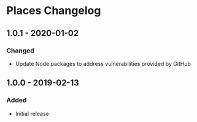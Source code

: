 # Places Changelog

## 1.0.1 - 2020-01-02

### Changed
- Update Node packages to address vulnerabilities provided by GitHub

## 1.0.0 - 2019-02-13

### Added
- Initial release

